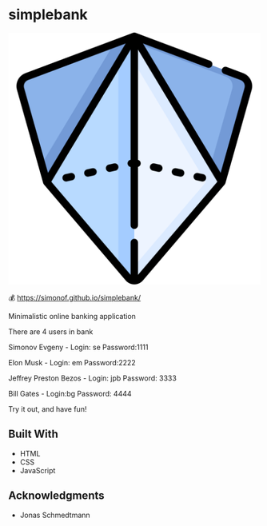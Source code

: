# simplebank
[![Logo](/logo.png)](https://simonof.github.io/simplebanksite/img/head2.jpeg)

💰  https://simonof.github.io/simplebank/

Minimalistic online banking application

There are 4 users in bank

Simonov Evgeny - Login: se Password:1111

Elon Musk - Login: em Password:2222

Jeffrey Preston Bezos - Login: jpb Password: 3333

Bill Gates - Login:bg Password: 4444

Try it out, and have fun!

## Built With

  * HTML
  * CSS
  * JavaScript


## Acknowledgments

  * Jonas Schmedtmann

